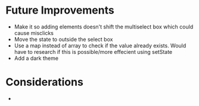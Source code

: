 

# Future Improvements
- Make it so adding elements doesn't shift the multiselect box which could cause misclicks
- Move the state to outside the select box
- Use a map instead of array to check if the value already exists. Would have to research if this is possible/more effecient 
using setState
- Add a dark theme

# Considerations
- 